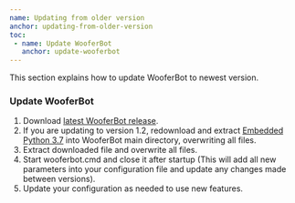 ```yaml
---
name: Updating from older version
anchor: updating-from-older-version
toc: 
 - name: Update WooferBot
   anchor: update-wooferbot
---
```

This section explains how to update WooferBot to newest version.

### Update WooferBot
1. Download <a class="icon download" href="{{ site.github.latest_release.zipball_url }}">latest WooferBot release</a>.
2. If you are updating to version 1.2, redownload and extract <a class="icon download" href="{{ site.github.url }}/assets/files/python37.zip">Embedded Python 3.7</a> into WooferBot main directory, overwriting all files.
3. Extract downloaded file and overwrite all files.
4. Start <span class="icon file">wooferbot.cmd</span> and close it after startup (This will add all new parameters into your configuration file and update any changes made between versions).
5. Update your configuration as needed to use new features.
